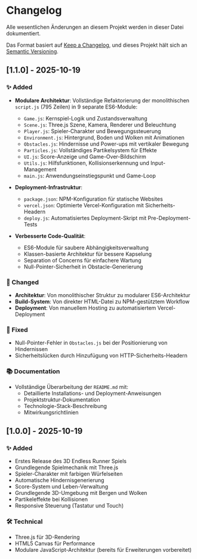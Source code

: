 # Changelog

Alle wesentlichen Änderungen an diesem Projekt werden in dieser Datei dokumentiert.

Das Format basiert auf [Keep a Changelog](https://keepachangelog.com/en/1.0.0/),
und dieses Projekt hält sich an [Semantic Versioning](https://semver.org/spec/v2.0.0.html).

## [1.1.0] - 2025-10-19

### ✨ Added
- **Modulare Architektur**: Vollständige Refaktorierung der monolithischen `script.js` (795 Zeilen) in 9 separate ES6-Module:
  - `Game.js`: Kernspiel-Logik und Zustandsverwaltung
  - `Scene.js`: Three.js Szene, Kamera, Renderer und Beleuchtung
  - `Player.js`: Spieler-Charakter und Bewegungssteuerung
  - `Environment.js`: Hintergrund, Boden und Wolken mit Animationen
  - `Obstacles.js`: Hindernisse und Power-ups mit vertikaler Bewegung
  - `Particles.js`: Vollständiges Partikelsystem für Effekte
  - `UI.js`: Score-Anzeige und Game-Over-Bildschirm
  - `Utils.js`: Hilfsfunktionen, Kollisionserkennung und Input-Management
  - `main.js`: Anwendungseinstiegspunkt und Game-Loop

- **Deployment-Infrastruktur**:
  - `package.json`: NPM-Konfiguration für statische Websites
  - `vercel.json`: Optimierte Vercel-Konfiguration mit Sicherheits-Headern
  - `deploy.js`: Automatisiertes Deployment-Skript mit Pre-Deployment-Tests

- **Verbesserte Code-Qualität**:
  - ES6-Module für saubere Abhängigkeitsverwaltung
  - Klassen-basierte Architektur für bessere Kapselung
  - Separation of Concerns für einfachere Wartung
  - Null-Pointer-Sicherheit in Obstacle-Generierung

### 🔧 Changed
- **Architektur**: Von monolithischer Struktur zu modularer ES6-Architektur
- **Build-System**: Von direkter HTML-Datei zu NPM-gestütztem Workflow
- **Deployment**: Von manuellem Hosting zu automatisiertem Vercel-Deployment

### 🐛 Fixed
- Null-Pointer-Fehler in `Obstacles.js` bei der Positionierung von Hindernissen
- Sicherheitslücken durch Hinzufügung von HTTP-Sicherheits-Headern

### 📚 Documentation
- Vollständige Überarbeitung der `README.md` mit:
  - Detaillierte Installations- und Deployment-Anweisungen
  - Projektstruktur-Dokumentation
  - Technologie-Stack-Beschreibung
  - Mitwirkungsrichtlinien

## [1.0.0] - 2025-10-19

### ✨ Added
- Erstes Release des 3D Endless Runner Spiels
- Grundlegende Spielmechanik mit Three.js
- Spieler-Charakter mit farbigen Würfelseiten
- Automatische Hindernisgenerierung
- Score-System und Leben-Verwaltung
- Grundlegende 3D-Umgebung mit Bergen und Wolken
- Partikeleffekte bei Kollisionen
- Responsive Steuerung (Tastatur und Touch)

### 🛠️ Technical
- Three.js für 3D-Rendering
- HTML5 Canvas für Performance
- Modulare JavaScript-Architektur (bereits für Erweiterungen vorbereitet)